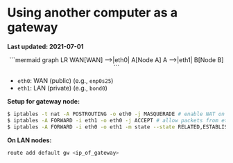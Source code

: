 # Using another computer as a gateway

**Last updated: 2021-07-01**

<center>
```mermaid
graph LR
WAN[WAN] -->|eth0| A[Node A]
A -->|eth1| B[Node B]
```
</center>

- `eth0`: WAN (public) (e.g., `enp0s25`)
- `eth1`: LAN (private) (e.g., `bond0`)

**Setup for gateway node:**

```bash
$ iptables -t nat -A POSTROUTING -o eth0 -j MASQUERADE # enable NAT on eth0
$ iptables -A FORWARD -i eth1 -o eth0 -j ACCEPT # allow packets from eth1 to go out of eth0
$ iptables -A FORWARD -i eth0 -o eth1 -m state --state RELATED,ESTABLISHED -j ACCEPT # sent the packets to eth1
```

**On LAN nodes:**

```bash
route add default gw <ip_of_gateway>
```
